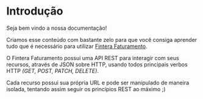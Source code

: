 # Introdução

Seja bem vindo a nossa documentação!

Criamos esse conteúdo com bastante zelo para que você consiga aprender tudo que é necessário para utilizar [Fintera Faturamento](http://faturamento.fintera.com.br).


O Fintera Faturamento possui uma API REST para interagir com seus recursos, através de JSON sobre HTTP, usando todos principais verbos HTTP <em>(GET, POST, PATCH, DELETE)</em>.

Cada recurso possui sua própria URL e pode ser manipulado de maneira isolada, tentando assim seguir os princípios REST ao máximo ;)
